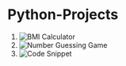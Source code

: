 # Python-Projects

1. ![BMI Calculator](https://user-images.githubusercontent.com/103982094/213781292-9dacfa63-925e-457f-9c28-b442d31fd9c5.png)
2. ![Number Guessing Game](https://user-images.githubusercontent.com/103982094/214581582-54930918-668f-4291-a189-3bc797022928.png)
3. ![Code Snippet](https://user-images.githubusercontent.com/103982094/215088863-4f04b62f-1852-4f87-b653-c2c870afb26d.png)
